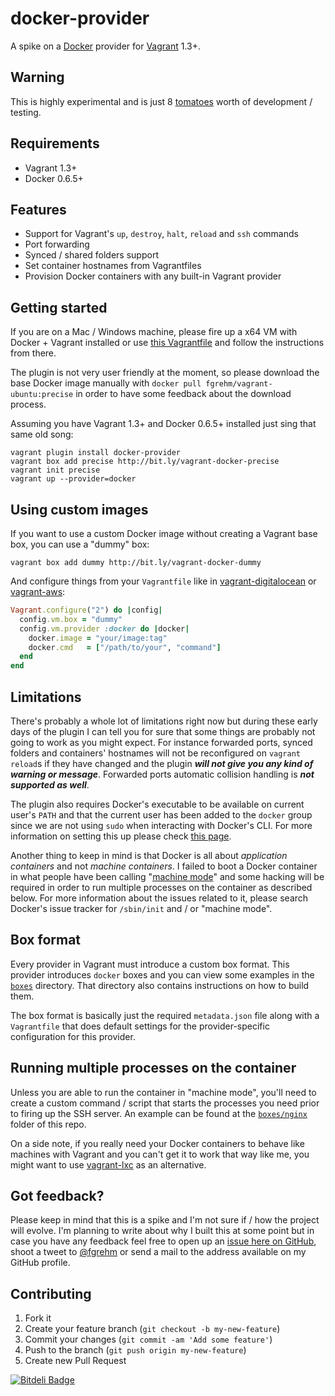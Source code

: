 # docker-provider

A spike on a [Docker](http://www.docker.io/) provider for [Vagrant](http://www.vagrantup.com/)
1.3+.


## Warning

This is highly experimental and is just 8 [tomatoes](http://pomodorotechnique.com/)
worth of development / testing.


## Requirements

* Vagrant 1.3+
* Docker 0.6.5+


## Features

* Support for Vagrant's `up`, `destroy`, `halt`, `reload` and `ssh` commands
* Port forwarding
* Synced / shared folders support
* Set container hostnames from Vagrantfiles
* Provision Docker containers with any built-in Vagrant provider


## Getting started

If you are on a Mac / Windows machine, please fire up a x64 VM with Docker +
Vagrant installed or use [this Vagrantfile](https://gist.github.com/fgrehm/fc48fb51ec7df64439e4)
and follow the instructions from there.

The plugin is not very user friendly at the moment, so please download the base
Docker image manually with `docker pull fgrehm/vagrant-ubuntu:precise` in order
to have some feedback about the download process.

Assuming you have Vagrant 1.3+ and Docker 0.6.5+ installed just sing that same
old song:

```
vagrant plugin install docker-provider
vagrant box add precise http://bit.ly/vagrant-docker-precise
vagrant init precise
vagrant up --provider=docker
```


## Using custom images

If you want to use a custom Docker image without creating a Vagrant base box,
you can use a "dummy" box:

```
vagrant box add dummy http://bit.ly/vagrant-docker-dummy
```

And configure things from your `Vagrantfile` like in [vagrant-digitalocean](https://github.com/smdahlen/vagrant-digitalocean#configure)
or [vagrant-aws](https://github.com/mitchellh/vagrant-aws#quick-start):

```ruby
Vagrant.configure("2") do |config|
  config.vm.box = "dummy"
  config.vm.provider :docker do |docker|
    docker.image = "your/image:tag"
    docker.cmd   = ["/path/to/your", "command"]
  end
end
```


## Limitations

There's probably a whole lot of limitations right now but during these early days
of the plugin I can tell you for sure that some things are probably not going to
work as you might expect. For instance forwarded ports, synced folders and containers'
hostnames will not be reconfigured on `vagrant reload`s if they have changed and
the plugin **_will not give you any kind of warning or message_**. Forwarded ports
automatic collision handling is **_not supported as well_**.

The plugin also requires Docker's executable to be available on current user's `PATH`
and that the current user has been added to the `docker` group since we are not
using `sudo` when interacting with Docker's CLI. For more information on setting
this up please check [this page](http://docs.docker.io/en/latest/use/basics/#why-sudo).

Another thing to keep in mind is that Docker is all about _application containers_
and not _machine containers_. I failed to boot a Docker container in what people
have been calling "[machine mode](https://github.com/dotcloud/docker/issues/2170#issuecomment-26118964)"
and some hacking will be required in order to run multiple processes on the
container as described below. For more information about the issues related to
it, please search Docker's issue tracker for `/sbin/init` and / or "machine mode".


## Box format

Every provider in Vagrant must introduce a custom box format. This provider introduces
`docker` boxes and you can view some examples in the [`boxes`](boxes) directory.
That directory also contains instructions on how to build them.

The box format is basically just the required `metadata.json` file along with a
`Vagrantfile` that does default settings for the provider-specific configuration
for this provider.


## Running multiple processes on the container

Unless you are able to run the container in "machine mode", you'll need to create
a custom command / script that starts the processes you need prior to firing up
the SSH server. An example can be found at the [`boxes/nginx`](boxes/nginx)
folder of this repo.

On a side note, if you really need your Docker containers to behave like machines
with Vagrant and you can't get it to work that way like me, you might want to use
[vagrant-lxc](https://github.com/fgrehm/vagrant-lxc) as an alternative.


## Got feedback?

Please keep in mind that this is a spike and I'm not sure if / how the project
will evolve. I'm planning to write about why I built this at some point but
in case you have any feedback feel free to open up an [issue here on GitHub](https://github.com/fgrehm/docker-provider/issues),
shoot a tweet to [@fgrehm](https://twitter.com/fgrehm) or send a mail to the
address available on my GitHub profile.


## Contributing

1. Fork it
2. Create your feature branch (`git checkout -b my-new-feature`)
3. Commit your changes (`git commit -am 'Add some feature'`)
4. Push to the branch (`git push origin my-new-feature`)
5. Create new Pull Request

[![Bitdeli Badge](https://d2weczhvl823v0.cloudfront.net/fgrehm/docker-provider/trend.png)](https://bitdeli.com/free "Bitdeli Badge")
